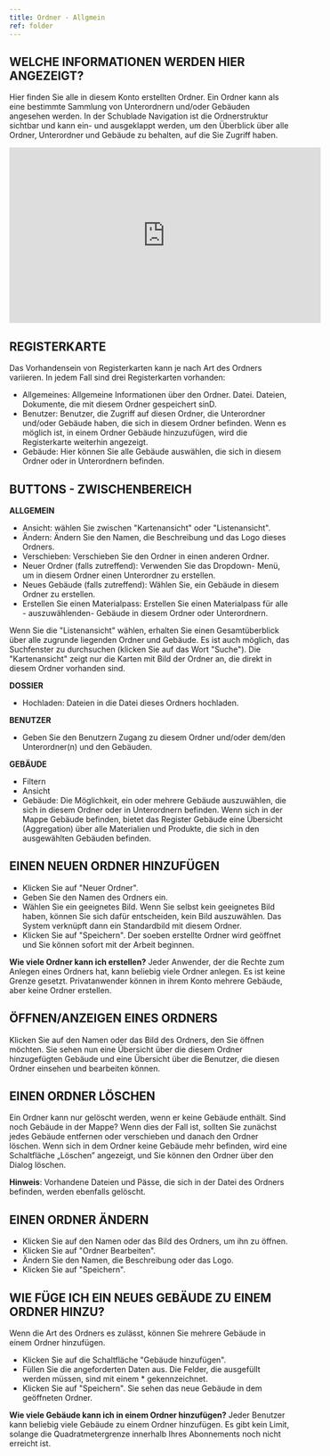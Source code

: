 ```yaml
---
title: Ordner - Allgmein
ref: folder
---
```


## WELCHE INFORMATIONEN WERDEN HIER ANGEZEIGT? ##
Hier finden Sie alle in diesem Konto erstellten Ordner. Ein Ordner kann als eine bestimmte Sammlung von Unterordnern und/oder Gebäuden angesehen werden. In der Schublade Navigation ist die Ordnerstruktur sichtbar und kann ein-  und ausgeklappt werden, um den Überblick über alle Ordner, Unterordner und Gebäude zu behalten, auf die Sie Zugriff haben.

<iframe width="560" height="315" src="https://www.youtube.com/embed/ePXIawEfcuE" title="YouTube video player" frameborder="0" allow="accelerometer; autoplay; clipboard-write; encrypted-media; gyroscope; picture-in-picture" allowfullscreen></iframe>

## REGISTERKARTE ##
Das Vorhandensein von Registerkarten kann je nach Art des Ordners variieren. In jedem Fall sind drei Registerkarten vorhanden:

-  Allgemeines: Allgemeine Informationen über den Ordner. Datei. Dateien, Dokumente, die mit diesem Ordner gespeichert sinD.
-  Benutzer: Benutzer, die Zugriff auf diesen Ordner, die Unterordner und/oder Gebäude haben, die sich in diesem Ordner befinden. Wenn es möglich ist, in einem Ordner Gebäude hinzuzufügen, wird die Registerkarte weiterhin angezeigt.
-  Gebäude: Hier können Sie alle Gebäude auswählen, die sich in diesem Ordner oder in Unterordnern befinden.

## BUTTONS -  ZWISCHENBEREICH ##

**ALLGEMEIN**
- Ansicht: wählen Sie zwischen "Kartenansicht" oder "Listenansicht".
- Ändern: Ändern Sie den Namen, die Beschreibung und das Logo dieses Ordners.
- Verschieben: Verschieben Sie den Ordner in einen anderen Ordner.
- Neuer Ordner (falls zutreffend): Verwenden Sie das Dropdown- Menü, um in diesem Ordner einen Unterordner zu erstellen.
- Neues Gebäude (falls zutreffend): Wählen Sie, ein Gebäude in diesem Ordner zu erstellen.
- Erstellen Sie einen Materialpass: Erstellen Sie einen Materialpass für alle - auszuwählenden-  Gebäude in diesem Ordner oder Unterordnern.

Wenn Sie die "Listenansicht" wählen, erhalten Sie einen Gesamtüberblick über alle zugrunde liegenden Ordner und Gebäude. Es ist auch möglich, das Suchfenster zu durchsuchen (klicken Sie auf das Wort "Suche"). Die "Kartenansicht" zeigt nur die Karten mit Bild der Ordner an, die direkt in diesem Ordner vorhanden sind.

**DOSSIER**
- Hochladen: Dateien in die Datei dieses Ordners hochladen.

**BENUTZER**
- Geben Sie den Benutzern Zugang zu diesem Ordner und/oder dem/den Unterordner(n) und den Gebäuden.

**GEBÄUDE**
- Filtern
- Ansicht
- Gebäude: Die Möglichkeit, ein oder mehrere Gebäude auszuwählen, die sich in diesem Ordner oder in Unterordnern befinden.
Wenn sich in der Mappe Gebäude befinden, bietet das Register Gebäude eine Übersicht (Aggregation) über alle Materialien und Produkte, die sich in den ausgewählten Gebäuden befinden.

## EINEN NEUEN ORDNER HINZUFÜGEN ##
- Klicken Sie auf "Neuer Ordner".
- Geben Sie den Namen des Ordners ein.
- Wählen Sie ein geeignetes Bild. Wenn Sie selbst kein geeignetes Bild haben, können Sie sich dafür entscheiden, kein Bild auszuwählen. Das System verknüpft dann ein Standardbild mit diesem Ordner.
- Klicken Sie auf "Speichern". Der soeben erstellte Ordner wird geöffnet und Sie können sofort mit der Arbeit beginnen.

**Wie viele Ordner kann ich erstellen?** 
Jeder Anwender, der die Rechte zum Anlegen eines Ordners hat, kann beliebig viele Ordner anlegen. Es ist keine Grenze gesetzt. Privatanwender können in ihrem Konto mehrere Gebäude, aber keine Ordner erstellen.

## ÖFFNEN/ANZEIGEN EINES ORDNERS ##
Klicken Sie auf den Namen oder das Bild des Ordners, den Sie öffnen möchten. Sie sehen nun eine Übersicht über die diesem Ordner hinzugefügten Gebäude und eine Übersicht über die Benutzer, die diesen Ordner einsehen und bearbeiten können.

## EINEN ORDNER LÖSCHEN ##
Ein Ordner kann nur gelöscht werden, wenn er keine Gebäude enthält. Sind noch Gebäude in der Mappe? Wenn dies der Fall ist, sollten Sie zunächst jedes Gebäude entfernen oder verschieben und danach den Ordner löschen. Wenn sich in dem Ordner keine Gebäude mehr befinden, wird eine Schaltfläche „Löschen” angezeigt, und Sie können den Ordner über den Dialog löschen. 

**Hinweis**: Vorhandene Dateien und Pässe, die sich in der Datei des Ordners befinden, werden ebenfalls gelöscht. 

## EINEN ORDNER ÄNDERN ##
- Klicken Sie auf den Namen oder das Bild des Ordners, um ihn zu öffnen.
- Klicken Sie auf "Ordner Bearbeiten".
- Ändern Sie den Namen, die Beschreibung oder das Logo.
- Klicken Sie auf "Speichern".

## WIE FÜGE ICH EIN NEUES GEBÄUDE ZU EINEM ORDNER HINZU? ##
Wenn die Art des Ordners es zulässt, können Sie mehrere Gebäude in einem Ordner hinzufügen.

- Klicken Sie auf die Schaltfläche "Gebäude hinzufügen".
- Füllen Sie die angeforderten Daten aus. Die Felder, die ausgefüllt werden müssen, sind mit einem * gekennzeichnet.
- Klicken Sie auf "Speichern". Sie sehen das neue Gebäude in dem geöffneten Ordner.

**Wie viele Gebäude kann ich in einem Ordner hinzufügen?** 
Jeder Benutzer kann beliebig viele Gebäude zu einem Ordner hinzufügen. Es gibt kein Limit, solange die Quadratmetergrenze innerhalb Ihres Abonnements noch nicht erreicht ist.